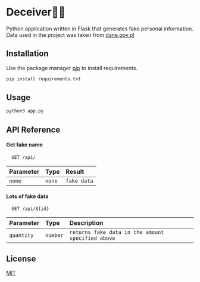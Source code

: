# Deceiver👮🔦

Python application written in Flask that generates fake personal information. Data used in the project was taken from [dane.gov.pl](https://dane.gov.pl/pl/dataset/219,imiona-nadawane-dzieciom-w-polsce/resource/36393/table?page=1&per_page=20&q=&sort=)

## Installation

Use the package manager [pip](https://pip.pypa.io/en/stable/) to install requirements.

```bash
pip install requirements.txt
```

## Usage

```bash
python3 app.py
```
## API Reference

#### Get fake name

```http
  GET /api/
```

| Parameter | Type     | Result                |
| :-------- | :------- | :------------------------- |
| `none` | `none` | `fake data` |

#### Lots of fake data

```http
  GET /api/${id}
```

| Parameter | Type     | Description                       |
| :-------- | :------- | :-------------------------------- |
| `quantity`      | `number` | `returns fake data in the amount specified above`|
## License
[MIT](https://choosealicense.com/licenses/mit/)
